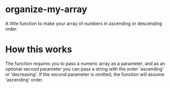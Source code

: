 # organize-my-array
A little function to make your array of numbers in ascending or descending order.
# How this works
The function requires you to pass a numeric array as a parameter, and as an optional second parameter you can pass a string with the order 'ascending' or 'decreasing'. If the 
second parameter is omitted, the function will assume 'ascending' order.

